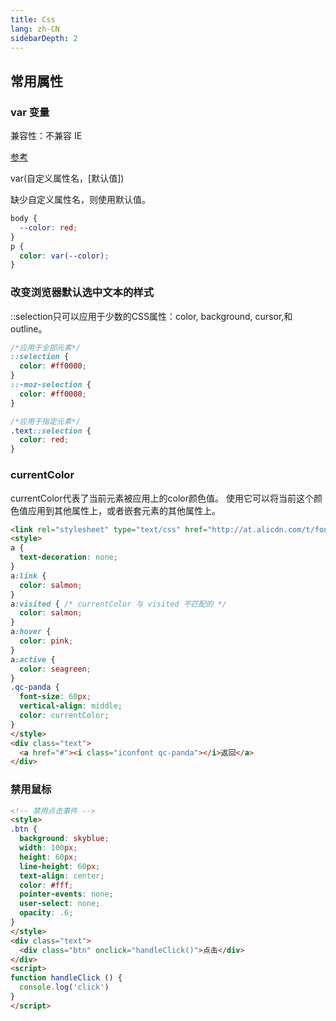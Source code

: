 ```yaml
---
title: Css
lang: zh-CN
sidebarDepth: 2
---
```


## 常用属性

### var 变量

兼容性：不兼容 IE

[参考](https://www.zhangxinxu.com/wordpress/2016/11/css-css3-variables-var/)

<p class="fr_t">var(自定义属性名，[默认值])</p>

缺少自定义属性名，则使用默认值。

```css
body {
  --color: red;
}
p {
  color: var(--color);
}
```
### 改变浏览器默认选中文本的样式

<p class="fr_t">::selection只可以应用于少数的CSS属性：color, background, cursor,和outline。</p>

```css
/*应用于全部元素*/
::selection {
  color: #ff0000;
}
::-moz-selection {
  color: #ff0000;
}

/*应用于指定元素*/
.text::selection {
  color: red;
}
```

### currentColor

currentColor代表了当前元素被应用上的color颜色值。 使用它可以将当前这个颜色值应用到其他属性上，或者嵌套元素的其他属性上。

```html
<link rel="stylesheet" type="text/css" href="http://at.alicdn.com/t/font_969627_jl2dmljvfbn.css"/>
<style>
a {
  text-decoration: none;
}
a:link {
  color: salmon;
}
a:visited { /* currentColor 与 visited 不匹配的 */
  color: salmon;
}
a:hover {
  color: pink;
}
a:active {
  color: seagreen;
}
.qc-panda {
  font-size: 60px;
  vertical-align: middle;
  color: currentColor;
}
</style>
<div class="text">
  <a href="#"><i class="iconfont qc-panda"></i>返回</a>
</div>
```

### 禁用鼠标

```html
<!-- 禁用点击事件 -->
<style>
.btn {
  background: skyblue;
  width: 100px;
  height: 60px;
  line-height: 60px;
  text-align: center;
  color: #fff;
  pointer-events: none;
  user-select: none;
  opacity: .6;
}
</style>
<div class="text">
  <div class="btn" onclick="handleClick()">点击</div>
</div>
<script>
function handleClick () {
  console.log('click')
}
</script>
```